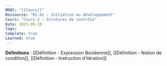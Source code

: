 ```yaml
---
MOOC: "[[Cours]]"
Ressource: "R1.01 : Initiation au développement"
Cours: "Cours 2 : Strutures de contrôle"
Date: 2023-09-18
tags: 
Complete: true
Learned: true
---
```


**Définitions** : [[Définition - Expression Booléenne]], [[Définition - Notion de condition]], [[Définition - Instruction d'itération]]